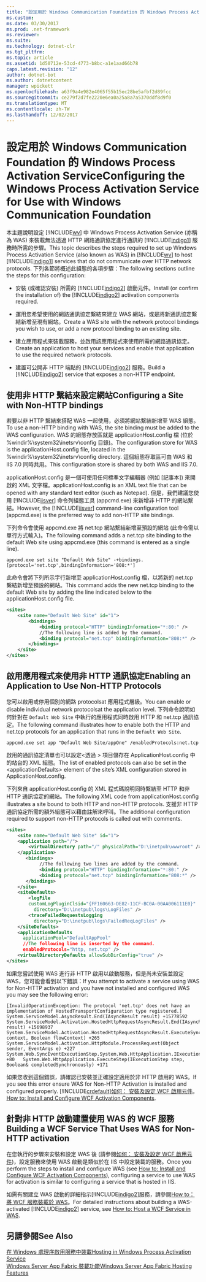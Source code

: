 ```yaml
---
title: "設定用於 Windows Communication Foundation 的 Windows Process Activation Service"
ms.custom: 
ms.date: 03/30/2017
ms.prod: .net-framework
ms.reviewer: 
ms.suite: 
ms.technology: dotnet-clr
ms.tgt_pltfrm: 
ms.topic: article
ms.assetid: 1d50712e-53cd-4773-b8bc-a1e1aad66b78
caps.latest.revision: "12"
author: dotnet-bot
ms.author: dotnetcontent
manager: wpickett
ms.openlocfilehash: a63f9a4e982e4065f55b15ec28be5afbf2d89fcc
ms.sourcegitcommit: ce279f2d7fe2220e6ea0a25a8a7a5370ddf8d9f0
ms.translationtype: MT
ms.contentlocale: zh-TW
ms.lasthandoff: 12/02/2017
---
```

# <a name="configuring-the-windows-process-activation-service-for-use-with-windows-communication-foundation"></a><span data-ttu-id="ef6d1-102">設定用於 Windows Communication Foundation 的 Windows Process Activation Service</span><span class="sxs-lookup"><span data-stu-id="ef6d1-102">Configuring the Windows Process Activation Service for Use with Windows Communication Foundation</span></span>
<span data-ttu-id="ef6d1-103">本主題說明設定 [!INCLUDE[wv](../../../../includes/wv-md.md)] 中 Windows Process Activation Service (亦稱為 WAS) 來裝載無法透過 HTTP 網路通訊協定進行通訊的 [!INCLUDE[indigo1](../../../../includes/indigo1-md.md)] 服務時所需的步驟。</span><span class="sxs-lookup"><span data-stu-id="ef6d1-103">This topic describes the steps required to set up Windows Process Activation Service (also known as WAS) in [!INCLUDE[wv](../../../../includes/wv-md.md)] to host [!INCLUDE[indigo1](../../../../includes/indigo1-md.md)] services that do not communicate over HTTP network protocols.</span></span> <span data-ttu-id="ef6d1-104">下列各節將概述此組態的各項步驟：</span><span class="sxs-lookup"><span data-stu-id="ef6d1-104">The following sections outline the steps for this configuration:</span></span>  
  
-   <span data-ttu-id="ef6d1-105">安裝 (或確認安裝) 所需的 [!INCLUDE[indigo2](../../../../includes/indigo2-md.md)] 啟動元件。</span><span class="sxs-lookup"><span data-stu-id="ef6d1-105">Install (or confirm the installation of) the [!INCLUDE[indigo2](../../../../includes/indigo2-md.md)] activation components required.</span></span>  
  
-   <span data-ttu-id="ef6d1-106">運用您希望使用的網路通訊協定繫結來建立 WAS 網站，或是將新通訊協定繫結新增至現有網站。</span><span class="sxs-lookup"><span data-stu-id="ef6d1-106">Create a WAS site with the network protocol bindings you wish to use, or add a new protocol binding to an existing site.</span></span>  
  
-   <span data-ttu-id="ef6d1-107">建立應用程式來裝載服務，並啟用該應用程式來使用所需的網路通訊協定。</span><span class="sxs-lookup"><span data-stu-id="ef6d1-107">Create an application to host your services and enable that application to use the required network protocols.</span></span>  
  
-   <span data-ttu-id="ef6d1-108">建置可公開非 HTTP 端點的 [!INCLUDE[indigo2](../../../../includes/indigo2-md.md)] 服務。</span><span class="sxs-lookup"><span data-stu-id="ef6d1-108">Build a [!INCLUDE[indigo2](../../../../includes/indigo2-md.md)] service that exposes a non-HTTP endpoint.</span></span>  
  
## <a name="configuring-a-site-with-non-http-bindings"></a><span data-ttu-id="ef6d1-109">使用非 HTTP 繫結來設定網站</span><span class="sxs-lookup"><span data-stu-id="ef6d1-109">Configuring a Site with Non-HTTP bindings</span></span>  
 <span data-ttu-id="ef6d1-110">若要以非 HTTP 繫結來搭配 WAS 一起使用，必須將網站繫結新增至 WAS 組態。</span><span class="sxs-lookup"><span data-stu-id="ef6d1-110">To use a non-HTTP binding with WAS, the site binding must be added to the WAS configuration.</span></span> <span data-ttu-id="ef6d1-111">WAS 的組態存放區就是 applicationHost.config 檔 (位於 %windir%\system32\inetsrv\config 目錄)。</span><span class="sxs-lookup"><span data-stu-id="ef6d1-111">The configuration store for WAS is the applicationHost.config file, located in the %windir%\system32\inetsrv\config directory.</span></span> <span data-ttu-id="ef6d1-112">這個組態存取區可由 WAS 和 IIS 7.0 同時共用。</span><span class="sxs-lookup"><span data-stu-id="ef6d1-112">This configuration store is shared by both WAS and IIS 7.0.</span></span>  
  
 <span data-ttu-id="ef6d1-113">applicationHost.config 是一個可使用任何標準文字編輯器 (例如 [記事本]) 來開啟的 XML 文字檔。</span><span class="sxs-lookup"><span data-stu-id="ef6d1-113">applicationHost.config is an XML text file that can be opened with any standard text editor (such as Notepad).</span></span> <span data-ttu-id="ef6d1-114">但是，我們建議您使用 [!INCLUDE[iisver](../../../../includes/iisver-md.md)] 命令列組態工具 (appcmd.exe) 來新增非 HTTP 的網站繫結。</span><span class="sxs-lookup"><span data-stu-id="ef6d1-114">However, the [!INCLUDE[iisver](../../../../includes/iisver-md.md)] command-line configuration tool (appcmd.exe) is the preferred way to add non-HTTP site bindings.</span></span>  
  
 <span data-ttu-id="ef6d1-115">下列命令會使用 appcmd.exe 將 net.tcp 網站繫結新增至預設的網站 (此命令需以單行方式輸入)。</span><span class="sxs-lookup"><span data-stu-id="ef6d1-115">The following command adds a net.tcp site binding to the default Web site using appcmd.exe (this command is entered as a single line).</span></span>  
  
```  
appcmd.exe set site "Default Web Site" -+bindings.[protocol='net.tcp',bindingInformation='808:*']  
```  
  
 <span data-ttu-id="ef6d1-116">此命令會將下列所示字行新增至 applicationHost.config 檔，以將新的 net.tcp 繫結新增至預設的網站。</span><span class="sxs-lookup"><span data-stu-id="ef6d1-116">This command adds the new net.tcp binding to the default Web site by adding the line indicated below to the applicationHost.config file.</span></span>  
  
```xml  
<sites>  
    <site name="Default Web Site" id="1">  
        <bindings>  
            <binding protocol="HTTP" bindingInformation="*:80:" />  
            //The following line is added by the command.  
            <binding protocol="net.tcp" bindingInformation="808:*" />  
        </bindings>  
    </site>  
</sites>  
```  
  
## <a name="enabling-an-application-to-use-non-http-protocols"></a><span data-ttu-id="ef6d1-117">啟用應用程式來使用非 HTTP 通訊協定</span><span class="sxs-lookup"><span data-stu-id="ef6d1-117">Enabling an Application to Use Non-HTTP Protocols</span></span>  
 <span data-ttu-id="ef6d1-118">您可以啟用或停用個別的網路 protocolsat 應用程式層級。</span><span class="sxs-lookup"><span data-stu-id="ef6d1-118">You can enable or disable individual network protocolsat the application level.</span></span> <span data-ttu-id="ef6d1-119">下列命令說明如何針對在 `Default Web Site` 中執行的應用程式同時啟用 HTTP 和 net.tcp 通訊協定。</span><span class="sxs-lookup"><span data-stu-id="ef6d1-119">The following command illustrates how to enable both the HTTP and net.tcp protocols for an application that runs in the `Default Web Site`.</span></span>  
  
```  
appcmd.exe set app "Default Web Site/appOne" /enabledProtocols:net.tcp  
```  
  
 <span data-ttu-id="ef6d1-120">啟用的通訊協定清單也可以設定\<透過 > 項目儲存在 ApplicationHost.config 中的站台的 XML 組態。</span><span class="sxs-lookup"><span data-stu-id="ef6d1-120">The list of enabled protocols can also be set in the \<applicationDefaults> element of the site’s XML configuration stored in ApplicationHost.config.</span></span>  
  
 <span data-ttu-id="ef6d1-121">下列來自 applicationHost.config 的 XML 程式碼說明同時繫結至 HTTP 和非 HTTP 通訊協定的網站。</span><span class="sxs-lookup"><span data-stu-id="ef6d1-121">The following XML code from applicationHost.config illustrates a site bound to both HTTP and non-HTTP protocols.</span></span> <span data-ttu-id="ef6d1-122">支援非 HTTP 通訊協定所需的額外組態可以藉由註解來呼叫。</span><span class="sxs-lookup"><span data-stu-id="ef6d1-122">The additional configuration required to support non-HTTP protocols is called out with comments.</span></span>  
  
```xml  
<sites>  
    <site name="Default Web Site" id="1">  
    <application path="/">  
        <virtualDirectory path="/" physicalPath="D:\inetpub\wwwroot" />  
    </application>  
       <bindings>  
            //The following two lines are added by the command.  
            <binding protocol="HTTP" bindingInformation="*:80:" />  
            <binding protocol="net.tcp" bindingInformation="808:*" />  
       </bindings>  
    </site>  
    <siteDefaults>  
        <logFile   
        customLogPluginClsid="{FF160663-DE82-11CF-BC0A-00AA006111E0}"  
          directory="D:\inetpub\logs\LogFiles" />  
        <traceFailedRequestsLogging   
          directory="D:\inetpub\logs\FailedReqLogFiles" />  
    </siteDefaults>  
    <applicationDefaults   
      applicationPool="DefaultAppPool"   
      //The following line is inserted by the command.  
      enabledProtocols="http, net.tcp" />  
    <virtualDirectoryDefaults allowSubDirConfig="true" />  
</sites>  
```  
  
 <span data-ttu-id="ef6d1-123">如果您嘗試使用 WAS 進行非 HTTP 啟用以啟動服務，但是尚未安裝並設定 WAS，您可能會看到以下錯誤：</span><span class="sxs-lookup"><span data-stu-id="ef6d1-123">If you attempt to activate a service using WAS for Non-HTTP activation and you have not installed and configured WAS you may see the following error:</span></span>  
  
```Output  
[InvalidOperationException: The protocol 'net.tcp' does not have an implementation of HostedTransportConfiguration type registered.]   System.ServiceModel.AsyncResult.End(IAsyncResult result) +15778592   System.ServiceModel.Activation.HostedHttpRequestAsyncResult.End(IAsyncResult result) +15698937   System.ServiceModel.Activation.HostedHttpRequestAsyncResult.ExecuteSynchronous(HttpApplication context, Boolean flowContext) +265   System.ServiceModel.Activation.HttpModule.ProcessRequest(Object sender, EventArgs e) +227   System.Web.SyncEventExecutionStep.System.Web.HttpApplication.IExecutionStep.Execute() +80   System.Web.HttpApplication.ExecuteStep(IExecutionStep step, Boolean& completedSynchronously) +171  
```  
  
 <span data-ttu-id="ef6d1-124">如果您收到這個錯誤，請確認已安裝並正確設定適用於非 HTTP 啟用的 WAS。</span><span class="sxs-lookup"><span data-stu-id="ef6d1-124">If you see this error ensure WAS for Non-HTTP Activation is installed and configured properly.</span></span> [!INCLUDE[crdefault](../../../../includes/crdefault-md.md)]<span data-ttu-id="ef6d1-125">[如何： 安裝及設定 WCF 啟用元件](../../../../docs/framework/wcf/feature-details/how-to-install-and-configure-wcf-activation-components.md)。</span><span class="sxs-lookup"><span data-stu-id="ef6d1-125"> [How to: Install and Configure WCF Activation Components](../../../../docs/framework/wcf/feature-details/how-to-install-and-configure-wcf-activation-components.md).</span></span>  
  
## <a name="building-a-wcf-service-that-uses-was-for-non-http-activation"></a><span data-ttu-id="ef6d1-126">針對非 HTTP 啟動建置使用 WAS 的 WCF 服務</span><span class="sxs-lookup"><span data-stu-id="ef6d1-126">Building a WCF Service That Uses WAS for Non-HTTP activation</span></span>  
 <span data-ttu-id="ef6d1-127">在您執行的步驟來安裝和設定 WAS 後 (請參閱[如何： 安裝及設定 WCF 啟用元件](../../../../docs/framework/wcf/feature-details/how-to-install-and-configure-wcf-activation-components.md))，設定服務來使用 WAS 啟動是類似於在 IIS 中設定裝載的服務。</span><span class="sxs-lookup"><span data-stu-id="ef6d1-127">Once you perform the steps to install and configure WAS (see [How to: Install and Configure WCF Activation Components](../../../../docs/framework/wcf/feature-details/how-to-install-and-configure-wcf-activation-components.md)), configuring a service to use WAS for activation is similar to configuring a service that is hosted in IIS.</span></span>  
  
 <span data-ttu-id="ef6d1-128">如需有關建立 WAS 啟動的詳細指示[!INCLUDE[indigo2](../../../../includes/indigo2-md.md)]服務，請參閱[How to： 將 WCF 服務裝載於 WAS](../../../../docs/framework/wcf/feature-details/how-to-host-a-wcf-service-in-was.md)。</span><span class="sxs-lookup"><span data-stu-id="ef6d1-128">For detailed instructions about building a WAS-activated [!INCLUDE[indigo2](../../../../includes/indigo2-md.md)] service, see [How to: Host a WCF Service in WAS](../../../../docs/framework/wcf/feature-details/how-to-host-a-wcf-service-in-was.md).</span></span>  
  
## <a name="see-also"></a><span data-ttu-id="ef6d1-129">另請參閱</span><span class="sxs-lookup"><span data-stu-id="ef6d1-129">See Also</span></span>  
 [<span data-ttu-id="ef6d1-130">在 Windows 處理序啟用服務中裝載</span><span class="sxs-lookup"><span data-stu-id="ef6d1-130">Hosting in Windows Process Activation Service</span></span>](../../../../docs/framework/wcf/feature-details/hosting-in-windows-process-activation-service.md)  
 [<span data-ttu-id="ef6d1-131">Windows Server App Fabric 裝載功能</span><span class="sxs-lookup"><span data-stu-id="ef6d1-131">Windows Server App Fabric Hosting Features</span></span>](http://go.microsoft.com/fwlink/?LinkId=201276)
